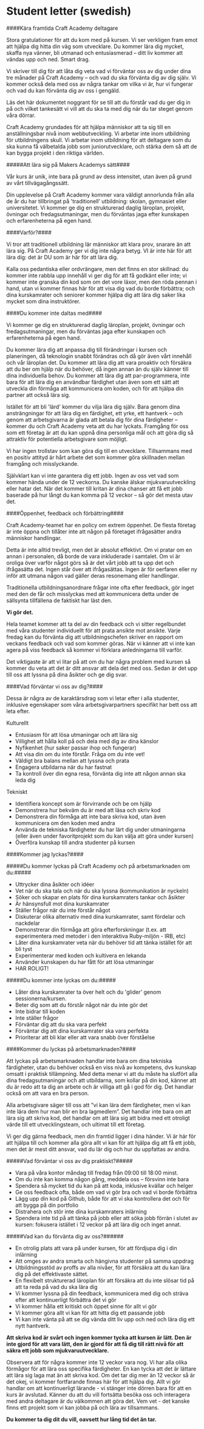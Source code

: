 # Student letter (swedish)

####Kära framtida Craft Academy deltagare

Stora gratulationer för att du kom med på kursen. Vi ser verkligen fram emot att hjälpa dig hitta din väg som utvecklare. Du kommer lära dig mycket, skaffa nya vänner, bli utmanad och entusiasmerad – ditt liv kommer att vändas upp och ned. Smart drag.

Vi skriver till dig för att låta dig veta vad vi förväntar oss av dig under dina tre månader på Craft Academy – och vad du ska förvänta dig av dig själv. Vi kommer också dela med oss av några tankar om vilka vi är, hur vi fungerar och vad du kan förvänta dig av oss i gengäld.

Läs det här dokumentet noggrant för se till att du förstår vad du ger dig in på och vilket tankesätt vi vill att du ska ta med dig när du tar steget genom våra dörrar.

Craft Academy grundades för att hjälpa människor att ta sig till en anställningsbar nivå inom webbutveckling. Vi arbetar inte inom utbildning för utbildningens skull. Vi arbetar inom utbildning för att deltagare som du ska kunna få välbetalda jobb som juniorutvecklare, och stärka dem så att de kan bygga projekt i den riktiga världen.

#####Att lära sig på Makers Academys sätt####

Vår kurs är unik, inte bara på grund av dess intensitet, utan även på grund av vårt tillvägagångssätt.

Din upplevelse på Craft Academy kommer vara väldigt annorlunda från alla de år du har tillbringat på 'traditionell’ utbildning: skolan, gymnasiet eller universitetet. Vi kommer ge dig en strukturerad daglig läroplan, projekt, övningar och fredagsutmaningar, men du förväntas jaga efter kunskapen och erfarenheterna på egen hand.

####Varför?####

Vi tror att traditionell utbildning lär människor att klara prov, snarare än att lära sig. På Craft Academy ger vi dig inte några betyg. VI är inte här för att lära dig: det är DU som är här för att lära dig.

Kalla oss pedantiska eller ordvrängare, men det finns en stor skillnad: du kommer inte rabbla upp innehåll vi ger dig för att få godkänt eller inte; vi kommer inte granska din kod som om det vore läxor, men den röda pennan i hand, utan vi kommer finnas här för att visa dig vad du borde förbättra; och dina kurskamrater och seniorer kommer hjälpa dig att lära dig saker lika mycket som dina instruktörer.

####Du kommer inte daltas med####

Vi kommer ge dig en strukturerad daglig läroplan, projekt, övningar och fredagsutmaningar, men du förväntas jaga efter kunskapen och erfarenheterna på egen hand.

Du kommer lära dig att anpassa dig till förändringar i kursen och planeringen, då teknologin snabbt förändras och då gör även vårt innehåll och vår läroplan det. Du kommer att lära dig att vara proaktiv och försäkra att du ber om hjälp när du behöver, då ingen annan än du själv känner till dina individuella behov. Du kommer att lära dig att par-programmera, inte bara för att lära dig en användbar färdighet utan även som ett sätt att utveckla din förmåga att kommunicera om koden, och för att hjälpa din partner att också lära sig.

Istället för att bli 'lärd' kommer du vilja lära dig själv. Bara genom dina ansträngningar för att lära dig en färdighet, ett yrke, ett hantverk – och genom att arbetsgivarna är glada att betala dig för dina färdigheter – kommer du och Craft Academy veta att du har lyckats. Framgång för oss som ett företag är att du kan uppnå dina personliga mål och att göra dig så attraktiv för potentiella arbetsgivare som möjligt.

Vi har ingen trollstav som kan göra dig till en utvecklare. Tillsammans med en positiv attityd är hårt arbete det som kommer göra skillnaden mellan framgång och misslyckande.

Självklart kan vi inte garantera dig ett jobb. Ingen av oss vet vad som kommer hända under de 12 veckorna. Du kanske älskar mjukvaruutveckling eller hatar det. När det kommer till kritan är dina chanser att få ett jobb baserade på hur långt du kan komma på 12 veckor – så gör det mesta utav det.

####Öppenhet, feedback och förbättring####

Craft Academy-teamet har en policy om extrem öppenhet. De flesta företag är inte öppna och tillåter inte att någon på företaget ifrågasätter andra människor handlingar.

Detta är inte alltid trevligt, men det är absolut effektivt. Om vi pratar om en annan i personalen, då borde de vara inkluderade i samtalet. Om vi är oroliga över varför något görs så är det vårt jobb att ta upp det och ifrågasätta det. Ingen står över att ifrågasättas. Ingen är för oerfaren eller ny inför att utmana någon vad gäller deras resonemang eller handlingar.

Traditionella utbildningsanordnare frågar inte ofta efter feedback, gör inget med den de får och misslyckas med att kommunicera detta under de sällsynta tillfällena de faktiskt har läst den.

**Vi gör det.**

Hela teamet kommer att ta del av din feedback och vi sitter regelbundet med våra studenter individuellt för att prata ansikte mot ansikte. Varje fredag kan du förvänta dig att utbildningschefen skriver en rapport om veckans feedback och vad som kommer göras. När vi känner att vi inte kan agera på viss feedback så kommer vi förklara anledningarna till varför.

Det viktigaste är att vi litar på att om du har några problem med kursen så kommer du veta att det är ditt ansvar att dela det med oss. Sedan är det upp till oss att lyssna på dina åsikter och ge dig svar.

####Vad förväntar vi oss av dig?####

Dessa är några av de karaktärsdrag som vi letar efter i alla studenter, inklusive egenskaper som våra arbetsgivarpartners specifikt har bett oss att leta efter.

Kulturellt
* Entusiasm för att lösa utmaningar och att lära sig
* Villighet att hålla koll på och dela med dig av dina känslor
* Nyfikenhet (hur saker passar ihop och fungerar)
* Att visa din om du inte förstår. Fråga om du inte vet!
* Väldigt bra balans mellan att lyssna och prata
* Engagera utbildarna när du har fastnat
* Ta kontroll över din egna resa, förvänta dig inte att någon annan ska leda dig

Tekniskt
* Identifiera koncept som är förvirrande och be om hjälp
* Demonstrera hur bekväm du är med att läsa och skriv kod
* Demonstrera din förmåga att inte bara skriva kod, utan även kommunicera om den koden med andra
* Använda de tekniska färdigheter du har lärt dig under utmaningarna (eller även under favoritprojekt som du kan välja att göra under kursen)
* Överföra kunskap till andra studenter på kursen

####Kommer jag lyckas?####

#####Du kommer lyckas på Craft Academy och på arbetsmarknaden om du:#####

* Uttrycker dina åsikter och idéer
* Vet när du ska tala och när du ska lyssna (kommunikation är nyckeln)
* Söker och skapar en plats för dina kurskamraters tankar och åsikter
* Är hänsynsfull mot dina kurskamrater
* Ställer frågor när du inte förstår något
* Diskuterar olika alternativ med dina kurskamrater, samt fördelar och nackdelar
* Demonstrerar din förmåga att göra efterforskningar (t.ex. att experimentera med metoder i den interaktiva Ruby-miljön  - IRB, etc)
* Låter dina kurskamrater veta när du behöver tid att tänka istället för att bli tyst
* Experimenterar med koden och kultivera en lekanda
* Använder kunskapen du har fått för att lösa utmaningar
* HAR ROLIGT!


#####Du kommer inte lyckas om du:#####

* Låter dina kurskamrater ta över helt och du 'glider' genom sessionerna/kursen.
* Beter dig som att du förstår något när du inte gör det
* Inte bidrar till koden
* Inte ställer frågor
* Förväntar dig att du ska vara perfekt
* Förväntar dig att dina kurskamrater ska vara perfekta
* Prioriterar att bli klar eller att vara snabb över förståelse


####Kommer du lyckas på arbetsmarknaden?####

Att lyckas på arbetsmarknaden handlar inte bara om dina tekniska färdigheter, utan du behöver också en viss nivå av kompetens, dvs kunskap omsatt i praktisk tillämpning. Med detta menar vi att du måste ha slutfört alla dina fredagsutmaningar och att utbildarna, som kollar på din kod, känner att du är redo att ta dig an arbete och är villiga att gå i god för dig. Det handlar också om att vara en bra person.

Alla arbetsgivare säger till oss att ”vi kan lära dem färdigheter, men vi kan inte lära dem hur man blir en bra lagmedlem”. Det handlar inte bara om att lära sig att skriva kod, det handlar om att lära sig att bidra med ett otroligt värde till ett utvecklingsteam, och ultimat till ett företag.

Vi ger dig gärna feedback, men din framtid ligger i dina händer. Vi är här för att hjälpa till och kommer alla göra allt vi kan för att hjälpa dig att få ett jobb, men det är mest ditt ansvar, vad du lär dig och hur du uppfattas av andra.

#####Vad förväntar vi oss av dig praktiskt?#####

* Vara på våra kontor måndag till fredag från 09:00 till 18:00 minst.
* Om du inte kan komma någon gång, meddela oss – försvinn inte bara
* Spendera så mycket tid du kan på att koda, inklusive kvällar och helger
* Ge oss feedback ofta, både om vad vi gör bra och vad vi borde förbättra
* Lägg upp din kod på Github, både för att vi ska kontrollera det och för att bygga på din portfolio
* Distrahera och stör inte dina kurskamraters inlärning
* Spendera inte tid på att tänka på jobb eller att söka jobb förrän i slutet av kursen: fokusera istället i 12 veckor på att lära dig och inget annat.

#####Vad kan du förvänta dig av oss?######
* En otrolig plats att vara på under kursen, för att fördjupa dig i din inlärning
* Att omges av andra smarta och hängivna studenter på samma uppdrag
* Utbildningsstöd av proffs av alla nivåer, för att försäkra att du kan lära dig på det effektivaste sättet.
* En flexibelt strukturerad läroplan för att försäkra att du inte slösar tid på att ta reda på vad du ska lära dig
* Vi kommer lyssna på din feedback, kommunicera med dig och sträva efter att kontinuerligt förbättra det vi gör
* Vi kommer hålla ett kritiskt och öppet sinne för allt vi gör
* Vi kommer göra allt vi kan för att hitta dig ett passande jobb
* Vi kan inte vänta på att se dig vända ditt liv upp och ned och lära dig ett nytt hantverk.

**Att skriva kod är svårt och ingen kommer tycka att kursen är lätt. Den är inte gjord för att vara lätt, den är gjord för att få dig till rätt nivå för att säkra ett jobb som mjukvaruutvecklare.**

Observera att för några kommer inte 12 veckor vara nog. Vi har alla olika förmågor för att lära oss specifika färdigheter. En kan tycka att det är lättare att lära sig laga mat än att skriva kod. Om det tar dig mer än 12 veckor så är det okej, vi kommer fortfarande finnas här för att hjälpa dig. Allt vi gör handlar om att kontinuerligt lärande - vi stänger inte dörren bara för att en kurs är avslutad. Känner du att du vill fortsätta besöka oss och interagera med andra deltagare är du välkommen att göra det. Vem vet - det kanske finns ett projekt som vi kan jobba på och lära av tillsammans.

**Du kommer ta dig dit du vill, oavsett hur lång tid det än tar.**



